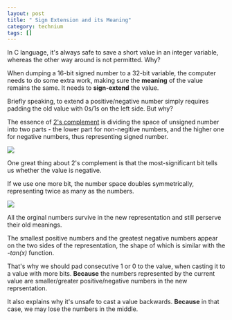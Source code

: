 ```yaml
---
layout: post
title: " Sign Extension and its Meaning"
category: technium
tags: []
---
```


In C language, it's always safe to save a short value in an integer variable, whereas the other way around is not permitted. Why?

When dumping a 16-bit signed number to a 32-bit variable, the computer needs to do some extra work, making sure the **meaning** of the value remains the same. It needs to **sign-extend** the value.


Briefly speaking, to extend a positive/negative number simply requires padding the old value with 0s/1s on the left side. But why? 


The essence of [2's complement](http://en.wikipedia.org/wiki/Two's_complement) is dividing the space of unsigned number into two parts - the lower part for non-negitive numbers, and the higher one for negative numbers, thus representing signed number.


![](http://ww3.sinaimg.cn/large/9c9ad557jw1e5oixxjotrj20dw06h74c.jpg)


One great thing about 2's complement is that the most-significant bit tells us whether the value is negative.


If we use one more bit, the number space doubles symmetrically, representing twice as many as the numbers.   


![](http://ww3.sinaimg.cn/large/9c9ad557jw1e5oixjo6d6j20m806dmxk.jpg)


All the orginal numbers survive in the new representation and still perserve their old meanings.


The smallest positive numbers and the greatest negative numbers appear on the two sides of the representation, the shape of which is similar with the *-tan(x)* function.


That's why we should pad consecutive 1 or 0 to the value, when casting it to a value with more bits. **Because** the numbers represented by the current value are smaller/greater positive/negative numbers in the new reprsentation.


It also explains why it's unsafe to cast a value backwards. **Because** in that case, we may lose the numbers in the middle.

